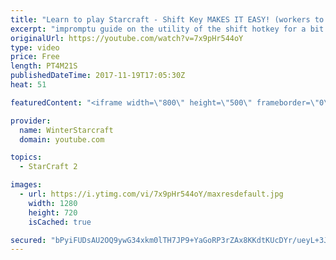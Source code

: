 ```yaml
---
title: "Learn to play Starcraft - Shift Key MAKES IT EASY! (workers to gas, waypoints, ctrl grps, moving)"
excerpt: "impromptu guide on the utility of the shift hotkey for a bit of everything"
originalUrl: https://youtube.com/watch?v=7x9pHr544oY
type: video
price: Free
length: PT4M21S
publishedDateTime: 2017-11-19T17:05:30Z
heat: 51

featuredContent: "<iframe width=\"800\" height=\"500\" frameborder=\"0\" src=\"https://www.youtube.com/embed/7x9pHr544oY\" allow=\"accelerometer; autoplay; encrypted-media; gyroscope; picture-in-picture\" allowfullscreen></iframe>"

provider:
  name: WinterStarcraft
  domain: youtube.com

topics:
  - StarCraft 2

images:
  - url: https://i.ytimg.com/vi/7x9pHr544oY/maxresdefault.jpg
    width: 1280
    height: 720
    isCached: true

secured: "bPyiFUDsAU2OQ9ywG34xkm0lTH7JP9+YaGoRP3rZAx8KKdtKUcDYr/ueyL+3J+EDIN4W3LQkVU0KSzHnvCOo7Tl2gUAVEKJjXvVszvdLzZdFI4Sivl08AQXrENoMjZ2BX85nq82nNZezC4zG3P+Gt/oyEZThe5yq1vvyGVevv25clNtTK3XqvXx0C3HsDnLwKUUnlqKiwFeVW7HlFbX69beahzJ40iYaZ+ZApK/7fCBTv7oursY2MOR8xY9xXE214Ce/HHhWpUykkHfhjPaeTtynm0N/o8FH1yA+7DKxW1dpts+B858wmCSmXPPQ93xAyCet7HUbWU1GAT5eGkxjQE3VXrax48oEhAgv9nOCwyifnKm48FAo1UPI4N8r25w293jYUo9dacHKTOY/TLrkiwbNC4jMO1Nn1PQluae2vOc=;HPCH/jwSYZJHvnbOMBsL4g=="
---
```


